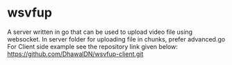# wsvfup
A server written in go that can be used to upload video file using websocket.
In server folder for uploading file in chunks, prefer advanced.go
For Client side example see the repository link given below:
https://github.com/DhawalDN/wsvfup-client.git